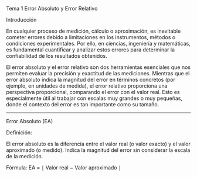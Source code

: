 Tema 1 Error Absoluto y Error Relativo

Introducción

En cualquier proceso de medición, cálculo o aproximación, es inevitable cometer errores debido a limitaciones en los instrumentos, métodos o condiciones experimentales. Por ello, en ciencias, ingeniería y matemáticas, es fundamental cuantificar y analizar estos errores para determinar la confiabilidad de los resultados obtenidos.

El error absoluto y el error relativo son dos herramientas esenciales que nos permiten evaluar la precisión y exactitud de las mediciones. Mientras que el error absoluto indica la magnitud del error en términos concretos (por ejemplo, en unidades de medida), el error relativo proporciona una perspectiva proporcional, comparando el error con el valor real. Esto es especialmente útil al trabajar con escalas muy grandes o muy pequeñas, donde el contexto del error es tan importante como su tamaño.

------------------------------------------------------------------------------------------------------------------------------------------------------------------------------

Error Absoluto (EA)

Definición:

El error absoluto es la diferencia entre el valor real (o valor exacto) y el valor aproximado (o medido). Indica la magnitud del error sin considerar la escala de la medición.

Fórmula: EA = ∣ Valor real − Valor aproximado ∣



